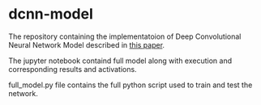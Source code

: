 # dcnn-model

The repository containing the implementatoion of Deep Convolutional Neural Network Model described in [this paper](https://ieeexplore.ieee.org/document/8524167).

The jupyter notebook containd full model along with execution and corresponding results and activations.

full_model.py file contains the full python script used to train and test the network.
